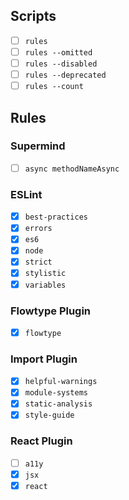 ## Scripts

- [ ] `rules`
- [ ] `rules --omitted`
- [ ] `rules --disabled`
- [ ] `rules --deprecated`
- [ ] `rules --count`

## Rules

### Supermind

- [ ] `async methodNameAsync`

### ESLint

- [x] `best-practices`
- [x] `errors`
- [x] `es6`
- [x] `node`
- [x] `strict`
- [x] `stylistic`
- [x] `variables`

### Flowtype Plugin

- [x] `flowtype`

### Import Plugin

- [x] `helpful-warnings`
- [x] `module-systems`
- [x] `static-analysis`
- [x] `style-guide`

### React Plugin

- [ ] `a11y`
- [x] `jsx`
- [x] `react`
